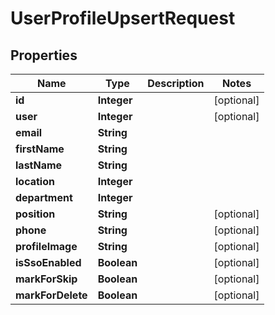 

# UserProfileUpsertRequest


## Properties

| Name | Type | Description | Notes |
|------------ | ------------- | ------------- | -------------|
|**id** | **Integer** |  |  [optional] |
|**user** | **Integer** |  |  [optional] |
|**email** | **String** |  |  |
|**firstName** | **String** |  |  |
|**lastName** | **String** |  |  |
|**location** | **Integer** |  |  |
|**department** | **Integer** |  |  |
|**position** | **String** |  |  [optional] |
|**phone** | **String** |  |  [optional] |
|**profileImage** | **String** |  |  [optional] |
|**isSsoEnabled** | **Boolean** |  |  [optional] |
|**markForSkip** | **Boolean** |  |  [optional] |
|**markForDelete** | **Boolean** |  |  [optional] |



